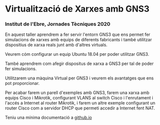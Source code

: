 # Virtualització de Xarxes amb GNS3

### Institut de l'Ebre, Jornades Tècniques 2020

En aquest taller aprendrem a fer servir l'entorn GNS3 que ens permet fer simulacions de xarxes amb equips de diferents fabricants i també utilitzar dispositius de xarxa reals junt amb d'altres virtuals.

Veurem cóm configurar un equip Ubuntu 18.04 per poder utilitzar GNS3.

També aprendrem com afegir dispositus de xarxa a GNS3 per tal de poder fer simulacions.

Utilitzarem una màquina Virtual per GNS3 i veurem els avantatges que ens pot proporcionar.

Per acabar farem un parell d'exemples amb GNS3, farem una xarxa amb equips Cisco i Mikrotik, configurant VLANS al switch Cisco i l'enrutament i l'accés a Internet al router Mikrotik, i farem un altre exemple configurant un router Cisco com a servidor DHCP que permeti accedir a Internet fent NAT.

Teniu una mínima documentació a [github.io](https://jaumeramos.github.io/GNS3/)


